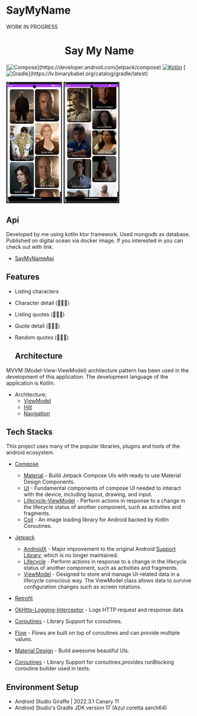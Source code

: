 # SayMyName
WORK IN PROGRESS

  <h1 align="center">Say My Name</h1>

[![Compose](https://img.shields.io/badge/compose-1.4.0-red.svg?)](https://developer.android.com/jetpack/compose)
[![Kotlin](https://img.shields.io/badge/Kotlin-1.8.0-purple.svg?logo=kotlin)](http://kotlinlang.org)
[![Gradle](https://img.shields.io/badge/gradle-8.0-blue.svg?)](https://lv.binarybabel.org/catalog/gradle/latest)

 <img src="art/ss1.png" width="30%"/> <img src="art/ss2.png" width="30%"/>

## Api
Developed by me using kotlin ktor framework. Used mongodb as database.
Published on digital ocean via docker image. If you interested in you can check out with link.
* [SayMyNameApi](https://github.com/emresahin10/ktor-mongodb-saymyname) 

## Features
- Listing characters
- Character detail (🧑🏽‍💻)
- Listing quotes (🧑🏽‍💻)
- Quote detail (🧑🏽‍💻)
- Random quotes (🧑🏽‍💻)

  ## Architecture
MVVM (Model-View-ViewModel) architecture pattern has been used in the development of this application. The development language of the application is Kotlin.

* Architecture;
    * [ViewModel](https://developer.android.com/topic/libraries/architecture/viewmodel)
    * [Hilt](https://developer.android.com/training/dependency-injection/hilt-android)
    * [Navigation](https://developer.android.com/guide/navigation)

## Tech Stacks
This project uses many of the popular libraries, plugins and tools of the android ecosystem.

- [Compose](https://developer.android.com/jetpack/compose)

    - [Material](https://developer.android.com/jetpack/androidx/releases/compose-material) - Build Jetpack Compose UIs with ready to use Material Design Components.
    - [UI](https://developer.android.com/jetpack/androidx/releases/compose-ui) - Fundamental components of compose UI needed to interact with the device, including layout, drawing, and input.
    - [Lifecycle-ViewModel](https://developer.android.com/jetpack/androidx/releases/lifecycle) - Perform actions in response to a change in the lifecycle status of another component, such as activities and fragments.
    - [Coil](https://coil-kt.github.io/coil/compose/) - An image loading library for Android backed by Kotlin Coroutines.

- [Jetpack](https://developer.android.com/jetpack)

    - [AndroidX](https://developer.android.com/jetpack/androidx) - Major improvement to the original Android [Support Library](https://developer.android.com/topic/libraries/support-library/index), which is no longer maintained.
    - [Lifecycle](https://developer.android.com/topic/libraries/architecture/lifecycle) - Perform actions in response to a change in the lifecycle status of another component, such as activities and fragments.
    - [ViewModel](https://developer.android.com/topic/libraries/architecture/viewmodel) - Designed to store and manage UI-related data in a lifecycle conscious way. The ViewModel class allows data to survive configuration changes such as screen rotations.

- [Retrofit](https://square.github.io/retrofit/)
- [OkHttp-Logging-Interceptor](https://github.com/square/okhttp/blob/master/okhttp-logging-interceptor/README.md) - Logs HTTP request and response data.
- [Coroutines](https://github.com/Kotlin/kotlinx.coroutines) - Library Support for coroutines.
- [Flow](https://developer.android.com/kotlin/flow) - Flows are built on top of coroutines and can provide multiple values.
- [Material Design](https://material.io/develop/android/docs/getting-started/) - Build awesome beautiful UIs.
- [Coroutines](https://github.com/Kotlin/kotlinx.coroutines) - Library Support for coroutines,provides runBlocking coroutine builder used in tests.

## Environment Setup
- Android Studio Giraffe | 2022.3.1 Canary 11
- Android Studio's Gradle JDK version 17 (Azul coretta aarch64)
 
